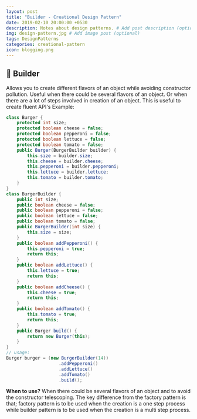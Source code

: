 ```yaml
---
layout: post
title: "Builder - Creational Design Pattern"
date: 2019-02-10 20:00:00 +0530
description: Notes about design patterns. # Add post description (optional)
img: design-pattern.jpg # Add image post (optional)
tags: DesignPatterns
categories: creational-pattern
icon: blogging.png
---
```

👷 Builder
------------
Allows you to create different flavors of an object while avoiding constructor pollution. Useful when there could be several flavors of an object. Or when there are a lot of steps involved in creation of an object. This is useful to create fluent API's 
Example:
```java
class Burger {
    protected int size;
    protected boolean cheese = false;
    protected boolean pepperoni = false;
    protected boolean lettuce = false;
    protected boolean tomato = false;
    public Burger(BurgerBuilder builder) {
        this.size = builder.size;
        this.cheese = builder.cheese;
        this.pepperoni = builder.pepperoni;
        this.lettuce = builder.lettuce;
        this.tomato = builder.tomato;
    }
}
class BurgerBuilder {
    public int size;
    public boolean cheese = false;
    public boolean pepperoni = false;
    public boolean lettuce = false;
    public boolean tomato = false;
    public BurgerBuilder(int size) {
        this.size = size;
    }
    public boolean addPepperoni() {
        this.pepperoni = true;
        return this;
    }
    public boolean addLettuce() {
        this.lettuce = true;
        return this;
    }
    public boolean addCheese() {
        this.cheese = true;
        return this;
    }
    public boolean addTomato() {
        this.tomato = true;
        return this;
    }
    public Burger build() {
        return new Burger(this);
    }
}
// usage:
Burger burger = (new BurgerBuilder(14))
                    .addPepperoni()
                    .addLettuce()
                    .addTomato()
                    .build();
```
**When to use?** When there could be several flavors of an object and to avoid the constructor telescoping. The key difference from the factory pattern is that; factory pattern is to be used when the creation is a one step process while builder pattern is to be used when the creation is a multi step process.